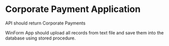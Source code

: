 # Corporate Payment Application

API should return Corporate Payments

WinForm App should upload all records from text file 
and save them into the database using stored procedure.
